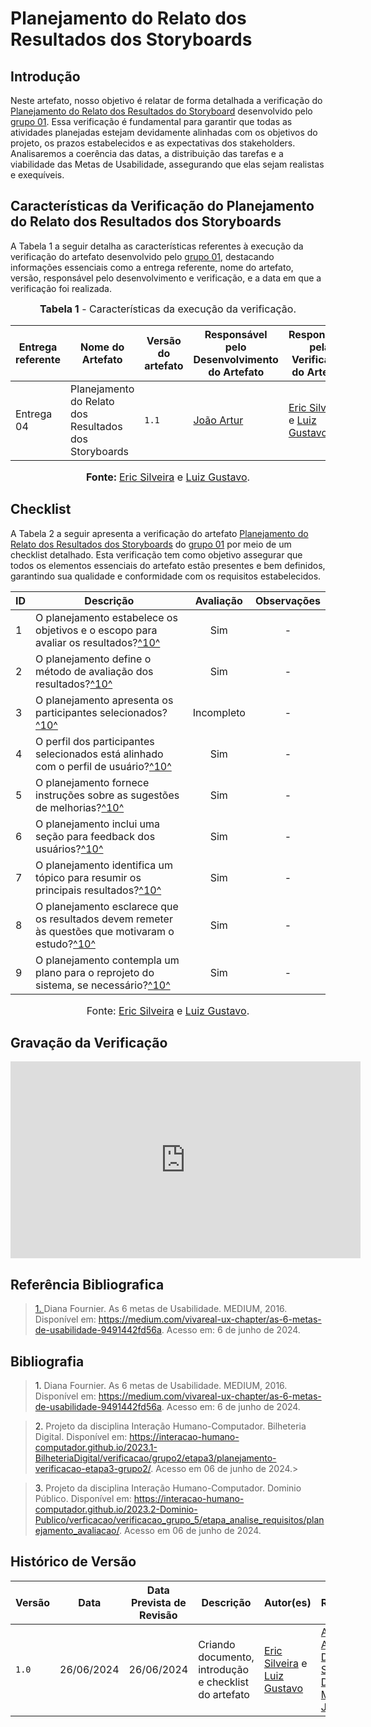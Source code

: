 # Planejamento do Relato dos Resultados dos Storyboards

## <a>Introdução</a>

Neste artefato, nosso objetivo é relatar de forma detalhada a verificação do <a href="https://interacao-humano-computador.github.io/2024.1-CD-MOJ/design-avaliacao-desenvolvimento/nivel1/storyboard/planejamentoRelatoResultadoStoryboard/">Planejamento do Relato dos Resultados do Storyboard</a> desenvolvido pelo <a href="https://interacao-humano-computador.github.io/2024.1-CD-MOJ/">grupo 01</a>. Essa verificação é fundamental para garantir que todas as atividades planejadas estejam devidamente alinhadas com os objetivos do projeto, os prazos estabelecidos e as expectativas dos stakeholders. Analisaremos a coerência das datas, a distribuição das tarefas e a viabilidade das Metas de Usabilidade, assegurando que elas sejam realistas e exequíveis.


## <a>Características da Verificação do Planejamento do Relato dos Resultados dos Storyboards</a>

A Tabela 1 a seguir detalha as características referentes à execução da verificação do artefato desenvolvido pelo <a href="https://interacao-humano-computador.github.io/2024.1-CD-MOJ/">grupo 01</a>, destacando informações essenciais como a entrega referente, nome do artefato, versão, responsável pelo desenvolvimento e verificação, e a data em que a verificação foi realizada.

<center>

<font size="3"><p style="text-align: center"><b>Tabela 1</b> - Características da execução da verificação.</p></font>

| **Entrega referente** | **Nome do Artefato** | **Versão do artefato** | **Responsável pelo Desenvolvimento do Artefato** | **Responsável pela Verificação do Artefato** | **Data da Verificação** |
| --------- | --------- | --------- | ----------- | ------------------ | ------ |
| Entrega 04 | Planejamento do Relato dos Resultados dos Storyboards | `1.1` | [João Artur](https://github.com/joao-artl) | [Eric Silveira](https://github.com/ericbky) e [Luiz Gustavo](https://github.com/LuizGust4vo) | 26/06/2024 |

<font size="3"><p style="text-align: center"><b>Fonte: </b> [Eric Silveira](https://github.com/ericbky) e [Luiz Gustavo](https://github.com/LuizGust4vo).</p></font>
</center>


## <a>Checklist</a>

A Tabela 2 a seguir apresenta a verificação do artefato <a href="https://interacao-humano-computador.github.io/2024.1-CD-MOJ/design-avaliacao-desenvolvimento/nivel1/storyboard/planejamentoRelatoResultadoStoryboard/">Planejamento do Relato dos Resultados dos Storyboards</a> do <a href="https://interacao-humano-computador.github.io/2024.1-CD-MOJ/">grupo 01</a> por meio de um checklist detalhado. Esta verificação tem como objetivo assegurar que todos os elementos essenciais do artefato estão presentes e bem definidos, garantindo sua qualidade e conformidade com os requisitos estabelecidos.

| ID  | Descrição | Avaliação | Observações |
| --- | --------- | :-------: | :---------: |
| 1   | O planejamento estabelece os objetivos e o escopo para avaliar os resultados?<a id="anchor_10" href="#REF10">^10^</a>  |     Sim     |-|
| 2   | O planejamento define o método de avaliação dos resultados?<a id="anchor_10" href="#REF10">^10^</a> |     Sim     |-|
| 3   | O planejamento apresenta os participantes selecionados?<a id="anchor_10" href="#REF10">^10^</a>   |     Incompleto    |-|
| 4   | O perfil dos participantes selecionados está alinhado com o perfil de usuário?<a id="anchor_10" href="#REF10">^10^</a>   |     Sim     |-|
| 5   | O planejamento fornece instruções sobre as sugestões de melhorias?<a id="anchor_10" href="#REF10">^10^</a>  |     Sim     |-|
| 6   | O planejamento inclui uma seção para feedback dos usuários?<a id="anchor_10" href="#REF10">^10^</a>|     Sim     |-|
| 7   | O planejamento identifica um tópico para resumir os principais resultados?<a id="anchor_10" href="#REF10">^10^</a> |     Sim     |-|
| 8  | O planejamento esclarece que os resultados devem remeter às questões que motivaram o estudo?<a id="anchor_10" href="#REF10">^10^</a> |     Sim     |-|
| 9  | O planejamento contempla um plano para o reprojeto do sistema, se necessário?<a id="anchor_10" href="#REF10">^10^</a>|     Sim     |-|

</center>

<font size="3"><p style="text-align: center">Fonte: [Eric Silveira](https://github.com/ericbky) e [Luiz Gustavo](https://github.com/LuizGust4vo).</p></font>



## <a>Gravação da Verificação</a>

<iframe width="560" height="315" src="https://www.youtube.com/embed/KZSG7IjYF8Y?si=KGCUBWHdW7AMllaI" title="YouTube video player" frameborder="0" allow="accelerometer; autoplay; clipboard-write; encrypted-media; gyroscope; picture-in-picture; web-share" referrerpolicy="strict-origin-when-cross-origin" allowfullscreen></iframe>



## <a>Referência Bibliografica</a>

> <a id="REF1" href="#anchor_1"> 1. </a> Diana Fournier. As 6 metas de Usabilidade. MEDIUM, 2016. Disponível em: https://medium.com/vivareal-ux-chapter/as-6-metas-de-usabilidade-9491442fd56a. Acesso em: 6 de junho de 2024.


## <a>Bibliografia</a>

> <a>1. </a> Diana Fournier. As 6 metas de Usabilidade. MEDIUM, 2016. Disponível em: https://medium.com/vivareal-ux-chapter/as-6-metas-de-usabilidade-9491442fd56a. Acesso em: 6 de junho de 2024.

> <a>2. </a>Projeto da disciplina Interação Humano-Computador. Bilheteria Digital. Disponível em: <https://interacao-humano-computador.github.io/2023.1-BilheteriaDigital/verificacao/grupo2/etapa3/planejamento-verificacao-etapa3-grupo2/>. Acesso em 06 de junho de 2024.>

> <a>3. </a> Projeto da disciplina Interação Humano-Computador. Dominio Público. Disponível em: <https://interacao-humano-computador.github.io/2023.2-Dominio-Publico/verficacao/verificacao_grupo_5/etapa_analise_requisitos/planejamento_avaliacao/>. Acesso em 06 de junho de 2024.


## <a>Histórico de Versão</a>

| Versão| Data | Data Prevista de Revisão| Descrição  | Autor(es)  | Revisor(es) |
| ------- | ------ | ------ | ------- | -------- | -------- |
| `1.0` | 26/06/2024 | 26/06/2024 | Criando documento, introdução e checklist do artefato | [Eric Silveira](https://github.com/ericbky) e [Luiz Gustavo](https://github.com/LuizGust4vo) | [Arthur Alves](https://github.com/arthrok), [Diego Sousa](https://github.com/DiegoSousaLeite), [Douglas Marinho](https://github.com/M4RINH0) e [João Artur](https://github.com/joao-artl) |
